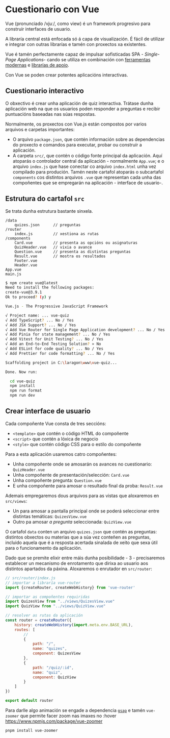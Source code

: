 # Cuestionario con Vue

Vue (pronunciado /vjuː/, como view) é un framework progresivo para construir interfaces de usuario. 

A libraría central está enfocada só á capa de visualización. É fácil de utilizar e integrar con outras librarías e tamén con proxectos xa existentes. 

Vue é tamén perfectamente capaz de impulsar sofisticadas SPA - *Single-Page Applications*- cando se utiliza en combinación con [ferramentas modernas](https://es.vuejs.org/v2/guide/single-file-components) e [librarías de apoio](https://github.com/vuejs/awesome-vue#components--libraries).

Con Vue se poden crear potentes aplicacións interactivas.

## Cuestionario interactivo
O obxectivo é crear unha aplicación de quiz interactiva. Trátase dunha aplicación web na que os usuarios poden responder a preguntas e recibir puntuacións baseadas nas súas respostas. 

Normalmente, os proxectos con Vue.js están compostos por varios arquivos e carpetas importantes:


- O arquivo ``package.json``, que contén información sobre as dependencias do proxecto e comandos para executar, probar ou construír a aplicación.
- A carpeta ``src/``, que contén o código fonte principal da aplicación. Aquí atoparás o controlador central da aplicación - normalmente 
``App.vue``; e o arquivo ``index.js`` que hase conectar co arquivo ``index.html`` unha vez compilado para produción. Tamén neste cartafol atoparás o subcartafol ``components`` cos distintos arquivos ``.vue`` que representan cada unha das compoñentes que se empregarán na aplicación - interface de usuario-.


## Estrutura do cartafol ``src``
Se trata dunha estrutura bastante sinxela.

```
/data
    quizes.json      // preguntas
/router
    index.js         // xestiona as rutas
/components
    Card.vue         // presenta as opcións ou asignaturas
    QuizHeader.vue   // vixia o avance
    Question.vue     // presenta as distintas preguntas
    Result.vue       // mostra os resultados
    Footer.vue
    Header.vue
App.vue
main.js
```


```bash
$ npm create vue@latest
Need to install the following packages:
create-vue@3.9.1
Ok to proceed? (y) y

Vue.js - The Progressive JavaScript Framework

√ Project name: ... vue-quiz
√ Add TypeScript? ... No / Yes
√ Add JSX Support? ... No / Yes
√ Add Vue Router for Single Page Application development? ... No / Yes
√ Add Pinia for state management? ... No / Yes
√ Add Vitest for Unit Testing? ... No / Yes
√ Add an End-to-End Testing Solution? » No
√ Add ESLint for code quality? ... No / Yes
√ Add Prettier for code formatting? ... No / Yes

Scaffolding project in C:\laragon\www\vue-quiz...

Done. Now run:

  cd vue-quiz
  npm install
  npm run format
  npm run dev
```

## Crear interface de usuario 
Cada compoñente Vue consta de tres seccións: 
- ``<template>`` que contén o código HTML do compoñente 
- ``<script>`` que contén a lóxica de negocio 
- ``<style>`` que contén código CSS para o estilo do compoñente 

Para a esta aplicación usaremos catro compoñentes: 
- Unha compoñente onde se amosarán os avances no cuestionario: `QuizHeader.vue`
- Unha compoñente de presentación/selección: `Card.vue`
- Unha compoñente pregunta: `Question.vue`
- E unha compoñente para amosar o resultado final da proba: `Result.vue`

Ademais empregaremos dous arquivos para as vistas que aloxaremos en `src/views`:
- Un para amosar a pantalla principal onde se poderá seleccionar entre distintas temáticas: `QuizesView.vue`
- Outro pa amosar *a pregunta* seleccionada: `QuizView.vue`

O cartafol ``data`` conten un arquivo ``quizes.json`` que contén as preguntas: distintos obxectos ou materias que a súa vez conteñen as preguntas, incluido aquela que é a resposta acertada sinalada de xeito que sexa útil para o funcionamento da aplicación.

Dado que se premite elixir entre máis dunha posibilidade - 3 - precisaremos establecer un mecanismo de enrotamento que dirixa ao usuario aos distintos apartados da páxina. 
Aloxaremos o enrutador en `src/router`:

```js
// src/router/index.js
// importar a libraría vue-router
import {createRouter, createWebHistory} from 'vue-router'

// importar as compoñentes requiridas
import QuizesView from "../views/QuizesView.vue"
import QuizView from "../views/QuizView.vue"

// resolver as rutas da aplicación
const router = createRouter({
    history: createWebHistory(import.meta.env.BASE_URL),
    routes: [
        //
        {
            path: "/",
            name: "quizes",
            component: QuizesView
        },
        {
            path: "/quiz/:id",
            name: "quiz",
            component: QuizView
        }
    ]
})

export default router
```
Para darlle algo animación se engade a dependencia
[``gsap``](https://gsap.com/)
e  tamén ``vue-zoomer`` que permite facer zoom nas imaxes no :hover
https://www.npmjs.com/package/vue-zoomer

``pnpm install vue-zoomer``


